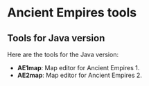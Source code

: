 # Ancient Empires tools

## Tools for Java version

Here are the tools for the Java version:

* **AE1map**: Map editor for Ancient Empires 1.
* **AE2map**: Map editor for Ancient Empires 2.
